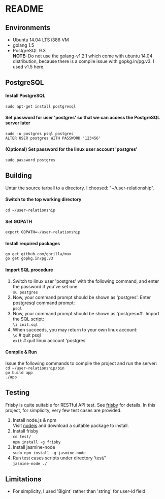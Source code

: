 README
====

## Environments
  * Ubuntu 14.04 LTS i386 VM
  * golang 1.5
  * PostgreSQL 9.3  
__NOTE:__ Do not use the golang-v1.2.1 which come with ubuntu 14.04 distribution,
	because there is a compile issue with gopkg.in/pg.v3. I used v1.5 here.
  
## PostgreSQL
#### Install PostgreSQL
`sudo apt-get install postgresql`
    
#### Set password for user 'postgres' so that we can access the PostgreSQL server later  
`sudo -u postgres psql postgres`  
`ALTER USER postgres WITH PASSWORD '123456'`
    
#### (Optional) Set password for the linux user account 'postgres'
`sudo password postgres`
  
## Building
Untar the source tarball to a directory. I choosed: "~/user-relationship".
  
#### Switch to the top working directory
`cd ~/user-relationship`
  
#### Set GOPATH
`export GOPATH=~/user-relationship`
  
#### Install required packages
`go get github.com/gorilla/mux`  
`go get gopkg.in/pg.v3`
  
#### Import SQL procedure
1. Switch to linux user 'postgres' with the following command, and enter the password if you've set one:  
	`su postgres`
2. Now, your command prompt should be shown as 'postgres'. Enter postgresql command prompt:  
	`psql`
3. Now, your command prompt should be shown as 'postgres=#'. Import the SQL script:  
	`\i init.sql`
4. When succeeds, you may return to your own linux account:  
	`\q`        # quit psql  
	`exit`      # quit linux account 'postgres'
  
#### Compile & Run
Issue the following commands to compile the project and run the server:  
	`cd ~/user-relationship/bin`  
	`go build app`  
	`./app`
    
## Testing
Frisby is quite suitable for RESTful API test. See [frisby](http://frisbyjs.com/) for details.
	In this project, for simplicity, very few test cases are provided.
  
1. Install node.js & npm  
	Visit [nodejs](https://nodejs.org) and download a suitable package to install.
2. Install frisby  
	`cd test/`  
	`npm install -g frisby`
3. Install jasmine-node  
	`sudo npm install -g jasmine-node`
4. Run test cases scripts under directory 'test/'  
	`jasmine-node ./`

## Limitations
* For simplicity, I used 'Bigint' rather than 'string' for user-id field

